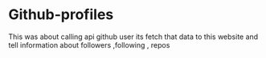 # Github-profiles
This was about calling api github user its fetch that data to this website and tell information about followers ,following , repos
